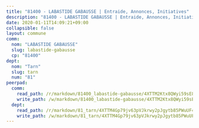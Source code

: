 ```yaml
---
title: "81400 - LABASTIDE GABAUSSE | Entraide, Annonces, Initiatives"
description: "81400 - LABASTIDE GABAUSSE | Entraide, Annonces, Initiatives"
date: 2020-01-11T14:09:21+09:00
collapsible: false
layout: commune
comm:
  nom: "LABASTIDE GABAUSSE"
  slug: labastide-gabausse
  cp: "81400"
dept:
  nom: "Tarn"
  slug: tarn
  num: "81"
peerpad:
  comm:
    read_path: /r/markdown/81400_labastide-gabausse/4XTTM2Ktx8QWyi59sE8rcy3Z1pGnAxLENnq1wToabBmYp3z6K
    write_path: /w/markdown/81400_labastide-gabausse/4XTTM2Ktx8QWyi59sE8rcy3Z1pGnAxLENnq1wToabBmYp3z6K-K3TgUu2HxyCB8HaLjx9v9i8Z8K18JsBKDqH2mesSdMXdQwjSCBDE5PUvgkiBfCqopptPkfeEJ46AoMLa5STqmUqnTTQXtMDdBCmJLfcSrmG8kUPSt4Nx7WCgaRpEbjXEAdBumJes
  dept:
    read_path: /r/markdown/81_tarn/4XTTM4Gp79jv63pVJkrwy2pJgytb85PWuUF46qZV3RNcf9bTY
    write_path: /w/markdown/81_tarn/4XTTM4Gp79jv63pVJkrwy2pJgytb85PWuUF46qZV3RNcf9bTY-K3TgUQULAfYZTaNEYQn663imu6tLJ5XUSYV3bG6y2QwZHe2hiw5KiHgnyL8wpzhjjRKSLQVjHCuMHvPTtVgD4tm7BFQTVwqLNiZgb8d93Riu34VNq5t6eFocUS5Ezct8i9MJtUHQ
---
```


